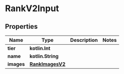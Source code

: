 
# RankV2Input

## Properties
| Name | Type | Description | Notes |
| ------------ | ------------- | ------------- | ------------- |
| **tier** | **kotlin.Int** |  |  |
| **name** | **kotlin.String** |  |  |
| **images** | [**RankImagesV2**](RankImagesV2.md) |  |  |



